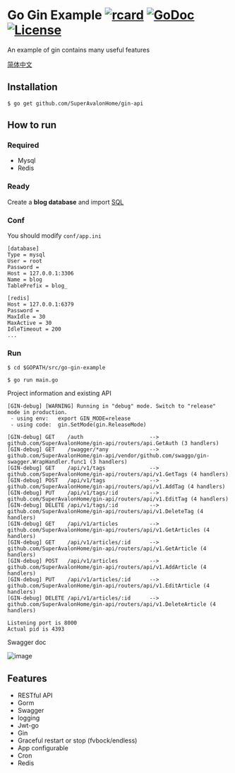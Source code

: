 # Go Gin Example [![rcard](https://goreportcard.com/badge/github.com/SuperAvalonHome/gin-api)](https://goreportcard.com/report/github.com/SuperAvalonHome/gin-api) [![GoDoc](http://img.shields.io/badge/go-documentation-blue.svg?style=flat-square)](https://godoc.org/github.com/SuperAvalonHome/gin-api) [![License](http://img.shields.io/badge/license-mit-blue.svg?style=flat-square)](https://raw.githubusercontent.com/EDDYCJY/go-gin-example/master/LICENSE)

An example of gin contains many useful features

[简体中文](https://github.com/SuperAvalonHome/gin-api/blob/master/README_ZH.md)

## Installation
```
$ go get github.com/SuperAvalonHome/gin-api
```

## How to run

### Required

- Mysql
- Redis

### Ready

Create a **blog database** and import [SQL](https://github.com/SuperAvalonHome/gin-api/blob/master/docs/sql/blog.sql)

### Conf

You should modify `conf/app.ini`

```
[database]
Type = mysql
User = root
Password =
Host = 127.0.0.1:3306
Name = blog
TablePrefix = blog_

[redis]
Host = 127.0.0.1:6379
Password =
MaxIdle = 30
MaxActive = 30
IdleTimeout = 200
...
```

### Run
```
$ cd $GOPATH/src/go-gin-example

$ go run main.go 
```

Project information and existing API

```
[GIN-debug] [WARNING] Running in "debug" mode. Switch to "release" mode in production.
 - using env:	export GIN_MODE=release
 - using code:	gin.SetMode(gin.ReleaseMode)

[GIN-debug] GET    /auth                     --> github.com/SuperAvalonHome/gin-api/routers/api.GetAuth (3 handlers)
[GIN-debug] GET    /swagger/*any             --> github.com/SuperAvalonHome/gin-api/vendor/github.com/swaggo/gin-swagger.WrapHandler.func1 (3 handlers)
[GIN-debug] GET    /api/v1/tags              --> github.com/SuperAvalonHome/gin-api/routers/api/v1.GetTags (4 handlers)
[GIN-debug] POST   /api/v1/tags              --> github.com/SuperAvalonHome/gin-api/routers/api/v1.AddTag (4 handlers)
[GIN-debug] PUT    /api/v1/tags/:id          --> github.com/SuperAvalonHome/gin-api/routers/api/v1.EditTag (4 handlers)
[GIN-debug] DELETE /api/v1/tags/:id          --> github.com/SuperAvalonHome/gin-api/routers/api/v1.DeleteTag (4 handlers)
[GIN-debug] GET    /api/v1/articles          --> github.com/SuperAvalonHome/gin-api/routers/api/v1.GetArticles (4 handlers)
[GIN-debug] GET    /api/v1/articles/:id      --> github.com/SuperAvalonHome/gin-api/routers/api/v1.GetArticle (4 handlers)
[GIN-debug] POST   /api/v1/articles          --> github.com/SuperAvalonHome/gin-api/routers/api/v1.AddArticle (4 handlers)
[GIN-debug] PUT    /api/v1/articles/:id      --> github.com/SuperAvalonHome/gin-api/routers/api/v1.EditArticle (4 handlers)
[GIN-debug] DELETE /api/v1/articles/:id      --> github.com/SuperAvalonHome/gin-api/routers/api/v1.DeleteArticle (4 handlers)

Listening port is 8000
Actual pid is 4393
```
Swagger doc

![image](https://i.imgur.com/bVRLTP4.jpg)

## Features

- RESTful API
- Gorm
- Swagger
- logging
- Jwt-go
- Gin
- Graceful restart or stop (fvbock/endless)
- App configurable
- Cron
- Redis